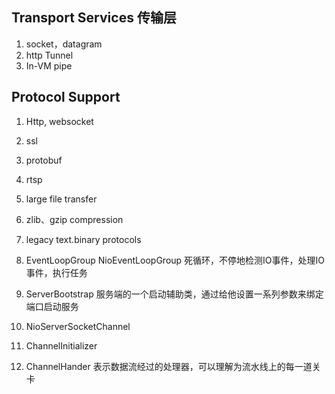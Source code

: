 ## Transport Services   传输层
1. socket，datagram
2. http Tunnel
3. In-VM pipe

## Protocol Support
1. Http, websocket
2. ssl
3. protobuf
4. rtsp
5. large file transfer
6. zlib、gzip compression 
7. legacy text.binary protocols 



8. EventLoopGroup NioEventLoopGroup 死循环，不停地检测IO事件，处理IO事件，执行任务
9. ServerBootstrap  服务端的一个启动辅助类，通过给他设置一系列参数来绑定端口启动服务
10. NioServerSocketChannel
11. ChannelInitializer
12. ChannelHander  表示数据流经过的处理器，可以理解为流水线上的每一道关卡



























